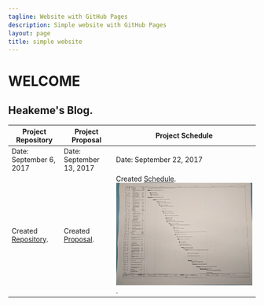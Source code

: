```yaml
---
tagline: Website with GitHub Pages
description: Simple website with GitHub Pages
layout: page
title: simple website
---
```



# WELCOME

Heakeme's Blog.
-------------
Project Repository | Project Proposal | Project Schedule
-------------------| -----------------|-----------------
Date: September 6, 2017 | Date: September 13, 2017 | Date: September 22, 2017 
Created [Repository](https://github.com/Thekeme/KemeRepository). | Created [Proposal](https://github.com/TheKeme/KemeRepository/blob/master/ProposalContentheakemeWilliams.pdf). |  Created [Schedule](https://github.com/TheKeme/KemeRepository//blob/master/DMX512Schedule.mpp). ![Image of Schedule](https://github.com/TheKeme/KemeRepository/blob/master/ProjectSchedule.jpeg).


